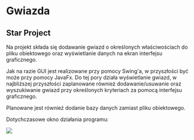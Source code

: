 # Gwiazda
## Star Project
Na projekt składa się dodawanie gwiazd o określonych właściwościach do pliku obiektowego oraz wyświetlanie danych na ekran interfejsu graficznego.

Jak na razie GUI jest realizowane przy pomocy Swing'a, w przyszłości być może przy pomocy JavaFx.
Do tej pory działa wyświetlanie gwiazd, w najbliższej przyszłości zaplanowane również dodawanie/usuwanie oraz wyszukiwanie gwiazd przy określonych kryteriach za pomocą interfejsu graficznego.

Planowane jest również dodanie bazy danych zamiast pliku obiektowego.

Dotychczasowe okno działania programu:

<img src="https://i.imgur.com/r9nyz2N.png"/>

